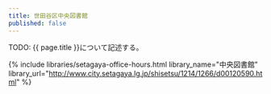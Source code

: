 ```yaml
---
title: 世田谷区中央図書館
published: false
---
```


TODO: {{ page.title }}について記述する。

{% include libraries/setagaya-office-hours.html
    library_name="中央図書館"
    library_url="http://www.city.setagaya.lg.jp/shisetsu/1214/1266/d00120590.html" %}

